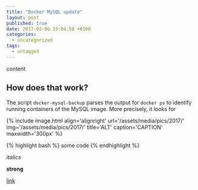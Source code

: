 ```yaml
---
title: "Docker MySQL update"
layout: post
published: true
date: 2017-02-06 15:04:58 +0100
categories:
  - uncategorized
tags:
  - untagged
---
```


content


## How does that work?

The script `docker-mysql-backup` parses the output for `docker ps` to identify running containers of the MySQL image. More precisely, it looks for 




{% include image.html align='alignright' url='/assets/media/pics/2017/' img='/assets/media/pics/2017/' title='ALT' caption='CAPTION' maxwidth='300px' %}

{% highlight bash %}
some code
{% endhighlight %}

*italics*

**strong**

[link](url)


